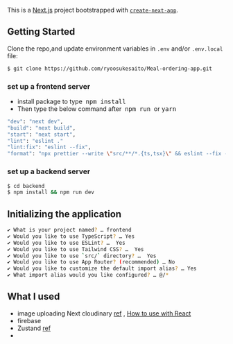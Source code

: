 This is a [Next.js](https://nextjs.org/) project bootstrapped with [`create-next-app`](https://github.com/vercel/next.js/tree/canary/packages/create-next-app).

## Getting Started
Clone the repo,and update environment variables in `.env` and/or `.env.local` file:
```bash
$ git clone https://github.com/ryoosukesaito/Meal-ordering-app.git
```

### set up a frontend server
- install package to type &nbsp;<kbd>npm install</kbd>
- Then type the below command after &nbsp;<kbd>npm run</kbd>&nbsp; or <kbd>yarn</kbd>&nbsp;

```bash
"dev": "next dev",
"build": "next build", 
"start": "next start",
"lint": "eslint ." 
"lint:fix": "eslint --fix",
"format": "npx prettier --write \"src/**/*.{ts,tsx}\" && eslint --fix --ext \"src/**/*.{ts,tsx}\"" 
```

### set up a backend server
```bash
$ cd backend
$ npm install && npm run dev
```


## Initializing the application
```bash
✔ What is your project named? … frontend
✔ Would you like to use TypeScript? … Yes
✔ Would you like to use ESLint? …  Yes
✔ Would you like to use Tailwind CSS? …  Yes
✔ Would you like to use `src/` directory? …  Yes
✔ Would you like to use App Router? (recommended) … No
✔ Would you like to customize the default import alias? … Yes
✔ What import alias would you like configured? … @/*
```


## What I used

- image uploading
  Next cloudinary [ref](https://www.npmjs.com/package/next-cloudinary) , [How to use with React](https://www.mridul.tech/blogs/how-to-upload-images-to-cloudinary-with-react-js)
- firebase
- Zustand [ref](https://docs.pmnd.rs/zustand/getting-started/introduction)
- 